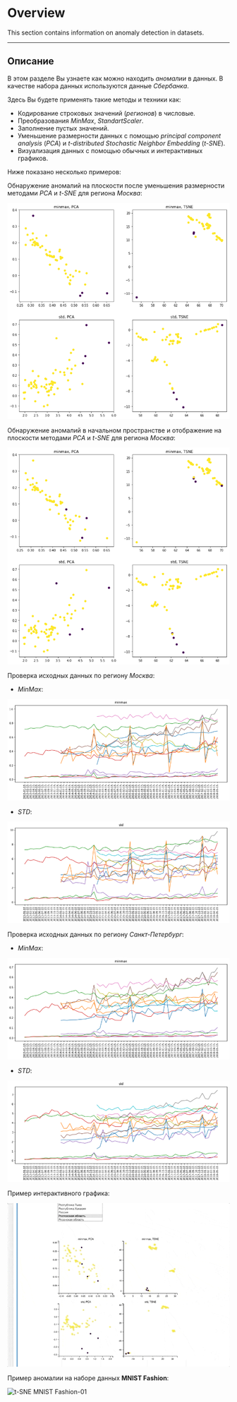 # Overview

This section contains information on anomaly detection in datasets.

---

## Описание

В этом разделе Вы узнаете как можно находить _аномалии_ в данных.
В качестве набора данных используются данные _Сбербанка_.

Здесь Вы будете применять такие методы и техники как:
* Кодирование строковых значений (_регионов_) в числовые.
* Преобразования _MinMax_, _StandartScaler_.
* Заполнение пустых значений.
* Уменьшение размерности данных с помощью _principal component analysis_ (_PCA_) и _t-distributed Stochastic Neighbor Embedding_ (_t-SNE_).
* Визуализация данных с помощью обычных и интерактивных графиков.

Ниже показано несколько примеров:

Обнаружение аномалий на плоскости после уменьшения размерности методами _PCA_ и _t-SNE_ для региона _Москва_:

![anomaly detection after pca and tsne for Moscow-01](../images/part06/anomaly_detection_pca_tsne_moscow-01.png)

Обнаружение аномалий в начальном пространстве и отображение на плоскости методами _PCA_ и _t-SNE_ для региона _Москва_:

![anomaly detection after pca and tsne for Moscow-02](../images/part06/anomaly_detection_source_pca_tsne_moscow-01.png)

Проверка исходных данных по региону _Москва_:
* _MinMax_:

![anomaly detection source for Moscow (MinMax)-01](../images/part06/anomaly_detection_source_moscow_minmax-01.png)

* _STD_:

![anomaly detection source for Moscow (STD)-01](../images/part06/anomaly_detection_source_moscow_std-01.png)

Проверка исходных данных по региону _Санкт-Петербург_:
* _MinMax_:

![anomaly detection source for Saint-Petersburg (MinMax)-01](../images/part06/anomaly_detection_source_stpeterburg_minmax-01.png)

* _STD_:

![anomaly detection source for Saint-Petersburg (STD)-01](../images/part06/anomaly_detection_source_stpeterburg_std-01.png)

Пример интерактивного графика:

![anomaly-01](../images/part06/anomaly-02.gif)

Пример аномалии на наборе данных **MNIST Fashion**:

![t-SNE MNIST Fashion-01](../images/part06/tsne_mnist_fashion-02.gif)
